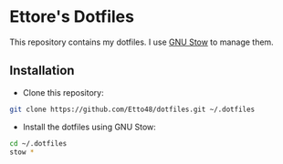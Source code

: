 # Ettore's Dotfiles

This repository contains my dotfiles. I use [GNU Stow](https://www.gnu.org/software/stow/) to manage them.

## Installation

- Clone this repository:

```bash
git clone https://github.com/Etto48/dotfiles.git ~/.dotfiles
```

- Install the dotfiles using GNU Stow:

```bash
cd ~/.dotfiles
stow *
```
